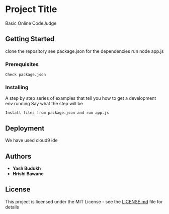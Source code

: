 # Project Title
Basic Online CodeJudge

## Getting Started
clone the repository see package.json for the dependencies run node app.js

### Prerequisites



```
Check package.json
```

### Installing

A step by step series of examples that tell you how to get a development env running
Say what the step will be

```
Install files from package.json and run app.js
```

## Deployment
We have used cloud9 ide

## Authors

* **Yash Budukh** 
* **Hrishi Bawane**

## License

This project is licensed under the MIT License - see the [LICENSE.md](LICENSE.md) file for details



